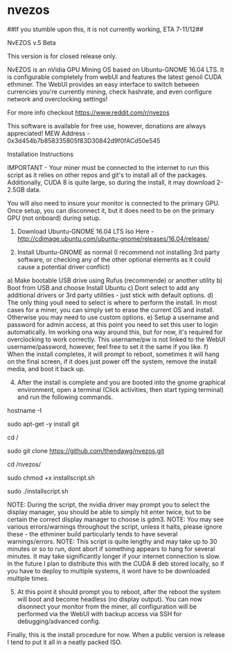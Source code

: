 # nvezos
##If you stumble upon this, it is not currently working, ETA 7-11/12##

NvEZOS v.5 Beta

This version is for closed release only.

NvEZOS is an nVidia GPU Mining OS based on Ubuntu-GNOME 16.04 LTS. It is configurable completely from webUI and features the latest genoil CUDA ethminer. The WebUI provides an easy interface to switch between currencies you're currently mining, check hashrate, and even configure network and overclocking settings!

For more info checkout https://www.reddit.com/r/nvezos

This software is available for free use, however, donations are always appreciated!
MEW Address - 0x3d454b7b858335805f83D30842d9f0fACd50e545

Installation Instructions

IMPORTANT - Your miner must be connected to the internet to run this script as it relies on other repos and git's to install all of the packages. Additionally, CUDA 8 is quite large, so during the install, it may download 2-2.5GB data.

You will also need to insure your monitor is connected to the primary GPU. Once setup, you can disconnect it, but it does need to be on the primary GPU (not onboard) during setup.

1) Download Ubuntu-GNOME 16.04 LTS Iso Here - http://cdimage.ubuntu.com/ubuntu-gnome/releases/16.04/release/

2) Install Ubuntu-GNOME as normal (I recommend not installing 3rd party software, or checking any of the other optional elements as it could cause a potential driver conflict)

a) Make bootable USB drive using Rufus (recommende) or another utility
b) Boot from USB and choose Install Ubuntu
c) Dont select to add any additional drivers or 3rd party utilities - just stick with default options.
d) The only thing youll need to select is where to perform the install. In most cases for a miner, you can simply set to erase the current OS and install. Otherwise you may need to use custom options.
e) Setup a username and password for admin access, at this point you need to set this user to login automatically. Im working ona  way around this, but for now, it's required for overclocking to work correctly. This username/pw is not linked to the WebUI username/password, however, feel free to set it the same if you like.
f) When the install completes, it will prompt to reboot, sometimes it will hang on the final screen, if it does just power off the system, remove the install media, and boot it back up.

4) After the install is complete and you are booted into the gnome graphical environment, open a terminal (Click activities, then start typing terminal) and run the following commands.

hostname -I 

sudo apt-get -y install git

cd /

sudo git clone https://github.com/thendawg/nvezos.git

cd /nvezos/

sudo chmod +x installscript.sh

sudo ./installscript.sh


NOTE: During the script, the nvidia driver may prompt you to select the display manager, you should be able to simply hit enter twice, but to be certain the correct display manager to choose is gdm3.
NOTE: You may see various errors/warnings throughout the script, unless it halts, please ignore these - the ethminer build particularly tends to have several warnings/errors.
NOTE: This script is quite lengthy and may take up to 30 minutes or so to run, dont abort if something appears to hang for several minutes. It may take significantly longer if your internet connection is slow. In the future I plan to distribute this with the CUDA 8 deb stored locally, so if you have to deploy to multiple systems, it wont have to be downloaded multiple times.

5) At this point it should prompt you to reboot, after the reboot the system will boot and become headless (no display output). You can now disonnect your monitor from the miner, all configuration will be performed via the WebUI with backup access via SSH for debugging/advanced config.

Finally, this is the install procedure for now. When a public version is release I tend to put it all in a neatly packed ISO.
